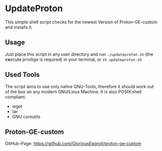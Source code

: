 # UpdateProton
This simple shell script checks for the newest Version of Proton-GE-custom and installs it.
## Usage
Just place this script in any user directory and run
``./updateproton.sh``
(the e**x**ecute privilige is required) in your terminal, or
``sh updateproton.sh``
## Used Tools
The script aims to use only native GNU-Tools, therefore it should work out of the box on any modern GNU/Linux Machine. It is also POSIX shell compliant.
- wget
- tar
- GNU coreutils

## Proton-GE-custom
GitHub-Page: https://github.com/GloriousEggroll/proton-ge-custom
